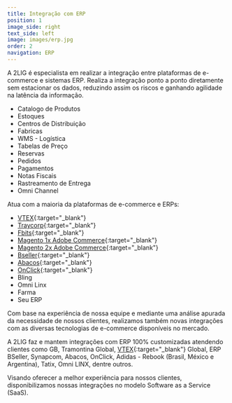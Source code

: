 ```yaml
---
title: Integração com ERP
position: 1
image_side: right
text_side: left
image: images/erp.jpg
order: 2
navigation: ERP
---
```


A 2LIG é especialista em realizar a integração entre plataformas de e-commerce e sistemas ERP. Realiza a integração ponto a ponto diretamente sem estacionar os dados, reduzindo assim os riscos e ganhando agilidade na latência da informação.

* Catalogo de Produtos
* Estoques
* Centros de Distribuição
* Fabricas
* WMS - Logística
* Tabelas de Preço
* Reservas
* Pedidos
* Pagamentos
* Notas Fiscais
* Rastreamento de Entrega
* Omni Channel

Atua com a maioria da plataformas de e-commerce e ERPs:
* [VTEX](http://vtex.com){:target="_blank"}
* [Traycorp](http://www.traycorp.com.br){:target="_blank"}
* [Fbits](http://www.traycorp.com.br){:target="_blank"}
* [Magento 1x Adobe Commerce](https://magento.com){:target="_blank"}
* [Magento 2x Adobe Commerce](https://magento.com){:target="_blank"}
* [Bseller](https://bseller.com.br){:target="_blank"}
* [Abacos](https://onclick.com.br){:target="_blank"}
* [OnClick](https://onclick.com.br){:target="_blank"}
* Bling
* Omni Linx
* Farma
* Seu ERP

Com base na experiência de nossa equipe e mediante uma análise apurada da necessidade de nossos clientes, realizamos também novas integrações com as diversas tecnologias de e-commerce disponíveis no mercado.

A 2LIG faz e mantem integrações com ERP 100% customizadas atendendo clientes como GB, Tramontina Global, [VTEX](http://vtex.com){:target="_blank"} Global, ERP BSeller, Synapcom, Abacos, OnClick, Adidas - Rebook (Brasil, México e Argentina), Tatix, Omni LINX, dentre outros.

Visando oferecer a melhor experiência para nossos clientes, disponibilizamos nossas integrações no modelo Software as a Service (SaaS).
